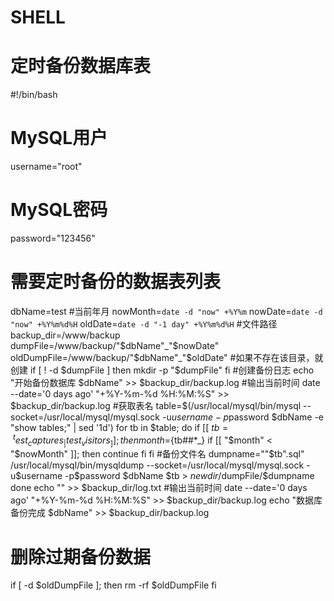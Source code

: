 # SHELL
# 定时备份数据库表
#!/bin/bash
# MySQL用户
username="root"
# MySQL密码
password="123456"
# 需要定时备份的数据表列表
dbName=test
#当前年月
nowMonth=`date -d "now" +%Y%m`
nowDate=`date -d "now" +%Y%m%d%H`
oldDate=`date -d "-1 day" +%Y%m%d%H`
#文件路径         
backup_dir=/www/backup
dumpFile=/www/backup/"$dbName"_"$nowDate"
oldDumpFile=/www/backup/"$dbName"_"$oldDate"
#如果不存在该目录，就创建
if [ ! -d $dumpFile ]
then
mkdir -p "$dumpFile"
fi
#创建备份日志
echo "开始备份数据库 $dbName" >> $backup_dir/backup.log
#输出当前时间
date --date='0 days ago' "+%Y-%m-%d %H:%M:%S" >> $backup_dir/backup.log
#获取表名
table=$(/usr/local/mysql/bin/mysql --socket=/usr/local/mysql/mysql.sock -u$username -p$password $dbName -e "show tables;" | sed '1d')
for tb in $table; do
        if [[ $tb =~ ^test_captures_|test_visitors_ ]]; then
        	month=${tb##*_}
        	if [[ "$month" < "$nowMonth" ]]; then
        		continue
        	fi
        fi
	#备份文件名
  	dumpname=""$tb".sql"
	/usr/local/mysql/bin/mysqldump  --socket=/usr/local/mysql/mysql.sock -u$username -p$password $dbName $tb > $newdir/$dumpFile/$dumpname
done
echo "" >> $backup_dir/log.txt
#输出当前时间
date --date='0 days ago' "+%Y-%m-%d %H:%M:%S" >> $backup_dir/backup.log
echo "数据库备份完成 $dbName" >> $backup_dir/backup.log
 
 
# 删除过期备份数据
if [ -d $oldDumpFile ];
  then
    rm -rf $oldDumpFile
fi
